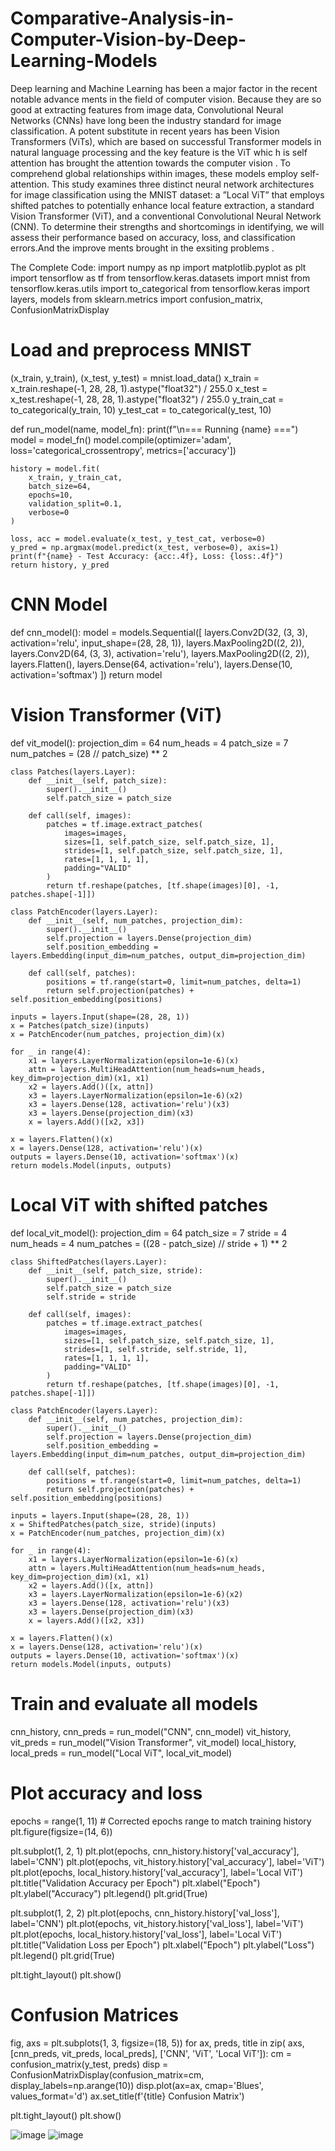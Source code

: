 # Comparative-Analysis-in-Computer-Vision-by-Deep-Learning-Models
Deep learning and Machine Learning has been a major factor in the recent notable advance
ments in the field of computer vision. Because they are so good at extracting features from
 image data, Convolutional Neural Networks (CNNs) have long been the industry standard for
 image classification. A potent substitute in recent years has been Vision Transformers (ViTs),
 which are based on successful Transformer models in natural language processing and the key
 feature is the ViT whic h is self attention has brought the attention towards the computer vision
 . To comprehend global relationships within images, these models employ self-attention.
 This study examines three distinct neural network architectures for image classification
 using the MNIST dataset: a ”Local ViT” that employs shifted patches to potentially enhance
 local feature extraction, a standard Vision Transformer (ViT), and a conventional Convolutional
 Neural Network (CNN). To determine their strengths and shortcomings in identifying, we will
 assess their performance based on accuracy, loss, and classification errors.And the improve
ments brought in the exsiting problems .


The Complete Code:
import numpy as np
import matplotlib.pyplot as plt
import tensorflow as tf
from tensorflow.keras.datasets import mnist
from tensorflow.keras.utils import to_categorical
from tensorflow.keras import layers, models
from sklearn.metrics import confusion_matrix, ConfusionMatrixDisplay

# Load and preprocess MNIST
(x_train, y_train), (x_test, y_test) = mnist.load_data()
x_train = x_train.reshape(-1, 28, 28, 1).astype("float32") / 255.0
x_test = x_test.reshape(-1, 28, 28, 1).astype("float32") / 255.0
y_train_cat = to_categorical(y_train, 10)
y_test_cat = to_categorical(y_test, 10)

def run_model(name, model_fn):
    print(f"\n=== Running {name} ===")
    model = model_fn()
    model.compile(optimizer='adam', loss='categorical_crossentropy', metrics=['accuracy'])

    history = model.fit(
        x_train, y_train_cat,
        batch_size=64,
        epochs=10,
        validation_split=0.1,
        verbose=0
    )

    loss, acc = model.evaluate(x_test, y_test_cat, verbose=0)
    y_pred = np.argmax(model.predict(x_test, verbose=0), axis=1)
    print(f"{name} - Test Accuracy: {acc:.4f}, Loss: {loss:.4f}")
    return history, y_pred

# CNN Model
def cnn_model():
    model = models.Sequential([
        layers.Conv2D(32, (3, 3), activation='relu', input_shape=(28, 28, 1)),
        layers.MaxPooling2D((2, 2)),
        layers.Conv2D(64, (3, 3), activation='relu'),
        layers.MaxPooling2D((2, 2)),
        layers.Flatten(),
        layers.Dense(64, activation='relu'),
        layers.Dense(10, activation='softmax')
    ])
    return model

# Vision Transformer (ViT)
def vit_model():
    projection_dim = 64
    num_heads = 4
    patch_size = 7
    num_patches = (28 // patch_size) ** 2

    class Patches(layers.Layer):
        def __init__(self, patch_size):
            super().__init__()
            self.patch_size = patch_size

        def call(self, images):
            patches = tf.image.extract_patches(
                images=images,
                sizes=[1, self.patch_size, self.patch_size, 1],
                strides=[1, self.patch_size, self.patch_size, 1],
                rates=[1, 1, 1, 1],
                padding="VALID"
            )
            return tf.reshape(patches, [tf.shape(images)[0], -1, patches.shape[-1]])

    class PatchEncoder(layers.Layer):
        def __init__(self, num_patches, projection_dim):
            super().__init__()
            self.projection = layers.Dense(projection_dim)
            self.position_embedding = layers.Embedding(input_dim=num_patches, output_dim=projection_dim)

        def call(self, patches):
            positions = tf.range(start=0, limit=num_patches, delta=1)
            return self.projection(patches) + self.position_embedding(positions)

    inputs = layers.Input(shape=(28, 28, 1))
    x = Patches(patch_size)(inputs)
    x = PatchEncoder(num_patches, projection_dim)(x)

    for _ in range(4):
        x1 = layers.LayerNormalization(epsilon=1e-6)(x)
        attn = layers.MultiHeadAttention(num_heads=num_heads, key_dim=projection_dim)(x1, x1)
        x2 = layers.Add()([x, attn])
        x3 = layers.LayerNormalization(epsilon=1e-6)(x2)
        x3 = layers.Dense(128, activation='relu')(x3)
        x3 = layers.Dense(projection_dim)(x3)
        x = layers.Add()([x2, x3])

    x = layers.Flatten()(x)
    x = layers.Dense(128, activation='relu')(x)
    outputs = layers.Dense(10, activation='softmax')(x)
    return models.Model(inputs, outputs)

# Local ViT with shifted patches
def local_vit_model():
    projection_dim = 64
    patch_size = 7
    stride = 4
    num_heads = 4
    num_patches = ((28 - patch_size) // stride + 1) ** 2

    class ShiftedPatches(layers.Layer):
        def __init__(self, patch_size, stride):
            super().__init__()
            self.patch_size = patch_size
            self.stride = stride

        def call(self, images):
            patches = tf.image.extract_patches(
                images=images,
                sizes=[1, self.patch_size, self.patch_size, 1],
                strides=[1, self.stride, self.stride, 1],
                rates=[1, 1, 1, 1],
                padding="VALID"
            )
            return tf.reshape(patches, [tf.shape(images)[0], -1, patches.shape[-1]])

    class PatchEncoder(layers.Layer):
        def __init__(self, num_patches, projection_dim):
            super().__init__()
            self.projection = layers.Dense(projection_dim)
            self.position_embedding = layers.Embedding(input_dim=num_patches, output_dim=projection_dim)

        def call(self, patches):
            positions = tf.range(start=0, limit=num_patches, delta=1)
            return self.projection(patches) + self.position_embedding(positions)

    inputs = layers.Input(shape=(28, 28, 1))
    x = ShiftedPatches(patch_size, stride)(inputs)
    x = PatchEncoder(num_patches, projection_dim)(x)

    for _ in range(4):
        x1 = layers.LayerNormalization(epsilon=1e-6)(x)
        attn = layers.MultiHeadAttention(num_heads=num_heads, key_dim=projection_dim)(x1, x1)
        x2 = layers.Add()([x, attn])
        x3 = layers.LayerNormalization(epsilon=1e-6)(x2)
        x3 = layers.Dense(128, activation='relu')(x3)
        x3 = layers.Dense(projection_dim)(x3)
        x = layers.Add()([x2, x3])

    x = layers.Flatten()(x)
    x = layers.Dense(128, activation='relu')(x)
    outputs = layers.Dense(10, activation='softmax')(x)
    return models.Model(inputs, outputs)

# Train and evaluate all models
cnn_history, cnn_preds = run_model("CNN", cnn_model)
vit_history, vit_preds = run_model("Vision Transformer", vit_model)
local_history, local_preds = run_model("Local ViT", local_vit_model)

# Plot accuracy and loss
epochs = range(1, 11) # Corrected epochs range to match training history
plt.figure(figsize=(14, 6))

plt.subplot(1, 2, 1)
plt.plot(epochs, cnn_history.history['val_accuracy'], label='CNN')
plt.plot(epochs, vit_history.history['val_accuracy'], label='ViT')
plt.plot(epochs, local_history.history['val_accuracy'], label='Local ViT')
plt.title("Validation Accuracy per Epoch")
plt.xlabel("Epoch")
plt.ylabel("Accuracy")
plt.legend()
plt.grid(True)

plt.subplot(1, 2, 2)
plt.plot(epochs, cnn_history.history['val_loss'], label='CNN')
plt.plot(epochs, vit_history.history['val_loss'], label='ViT')
plt.plot(epochs, local_history.history['val_loss'], label='Local ViT')
plt.title("Validation Loss per Epoch")
plt.xlabel("Epoch")
plt.ylabel("Loss")
plt.legend()
plt.grid(True)

plt.tight_layout()
plt.show()

# Confusion Matrices
fig, axs = plt.subplots(1, 3, figsize=(18, 5))
for ax, preds, title in zip(
    axs, [cnn_preds, vit_preds, local_preds], ['CNN', 'ViT', 'Local ViT']):
    cm = confusion_matrix(y_test, preds)
    disp = ConfusionMatrixDisplay(confusion_matrix=cm, display_labels=np.arange(10))
    disp.plot(ax=ax, cmap='Blues', values_format='d')
    ax.set_title(f'{title} Confusion Matrix')

plt.tight_layout()
plt.show()

![image](https://github.com/user-attachments/assets/023096cb-efc8-4d88-8661-b53789963810)
![image](https://github.com/user-attachments/assets/127dc3c1-3f0b-4ffc-b510-27880e0ffc76)


